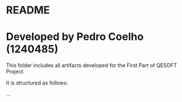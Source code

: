 # README #

# Developed by Pedro Coelho (1240485)

This folder includes all artifacts developed for the First Part of QESOFT Project. 

It is structured as follows:

...
